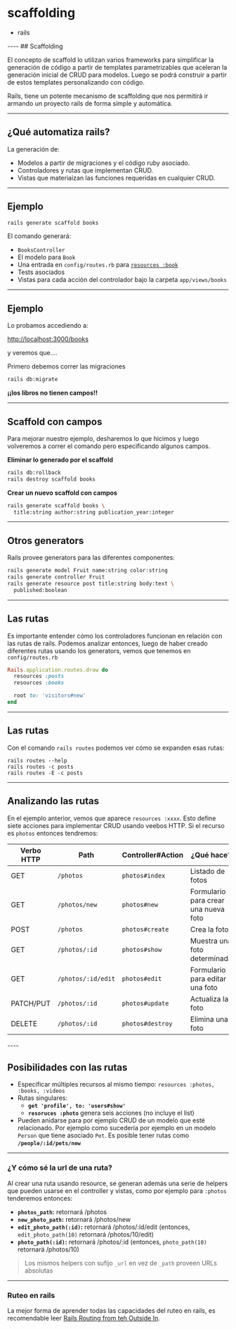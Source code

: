 # scaffolding

<div class="main-list">

* rails

</div>
----
## Scaffolding

El concepto de scaffold lo utilizan varios frameworks para simplificar la
generación de código a partir de templates parametrizables que
aceleran la generación inicial de CRUD para modelos. Luego se podrá construir a
partir de estos templates personalizando con código.

Rails, tiene un potente mecanismo de scaffolding que nos permitirá ir armando un
proyecto rails de forma simple y automática.

----

## ¿Qué automatiza rails?

La generación de:

* Modelos a partir de migraciones y el código ruby asociado.
* Controladores y rutas que implementan CRUD.
* Vistas que materiaizan las funciones requeridas en cualquier CRUD.

----
<!-- .slide: data-auto-animate -->

## Ejemplo

```bash
rails generate scaffold books
```

El comando generará:

* `BooksController`
* El modelo para `Book`
* Una entrada en `config/routes.rb` para [`resources :book`](https://guides.rubyonrails.org/routing.html#resources-on-the-web)
* Tests asociados
* Vistas para cada acción del controlador bajo la carpeta `app/views/books`

----
<!-- .slide: data-auto-animate -->
## Ejemplo

Lo probamos accediendo a:

[http://localhost:3000/books](http://localhost:3000/books)

y veremos que....

<div class="fragment">

Primero debemos correr las migraciones

```bash
rails db:migrate
```
</div>
<div class="fragment">


**¡¡los libros no tienen campos!!**
</div>

----

## Scaffold con campos

Para mejorar nuestro ejemplo, desharemos lo que hicimos y luego volveremos a
correr el comando pero especificando algunos campos.

**Eliminar lo generado por el scaffold**

```bash
rails db:rollback
rails destroy scaffold books
```

**Crear un nuevo scaffold con campos**

```bash
rails generate scaffold books \
  title:string author:string publication_year:integer
```
----
## Otros generators

Rails provee generators para las diferentes componentes:

```bash
rails generate model Fruit name:string color:string
rails generate controller Fruit
rails generate resource post title:string body:text \
  published:boolean
```

----
<!-- .slide: data-auto-animate -->
## Las rutas

Es importante entender cómo los controladores funcionan en relación con las
rutas de rails. Podemos analizar entonces, luego de haber creado diferentes
rutas usando los generators, vemos que tenemos en `config/routes.rb`

```ruby
Rails.application.routes.draw do
  resources :posts
  resources :books

  root to: 'visitors#new'
end
```

----
<!-- .slide: data-auto-animate -->

## Las rutas

Con el comando `rails routes` podemos ver cómo se expanden esas rutas:

```
rails routes --help
rails routes -c posts
rails routes -E -c posts
```

----
## Analizando las rutas

<div class="small">

En el ejemplo anterior, vemos que aparece `resources :xxxx`. Esto define siete
acciones para implementar CRUD usando veebos HTTP. Si el recurso es `photos`
entonces tendremos:


 | Verbo HTTP | Path | Controller#Action | ¿Qué hace? | 
 | --------- | ---- | ----------------- | -------- | 
 | GET | `/photos` | `photos#index` | Listado de fotos |
 | GET | `/photos/new` | `photos#new` | Formulario para crear una nueva foto |
 | POST | `/photos` | `photos#create` | Crea la foto |
 | GET | `/photos/:id` | `photos#show` | Muestra una foto determinada |
 | GET | `/photos/:id/edit` | `photos#edit` | Formulario para editar una foto |
 | PATCH/PUT | `/photos/:id` | `photos#update` | Actualiza la foto |
 | DELETE | `/photos/:id` | `photos#destroy` | Elimina una foto |

</div>
----

## Posibilidades con las rutas

* Especificar múltiples recursos al mismo tiempo: `resources :photos, :books,
  :videos`
* Rutas singulares: 
  * **`get 'profile', to: 'users#show'`**
  * **`resoruces :photo`** genera seis acciones (no incluye el list)
* Pueden anidarse para por ejemplo CRUD de un modelo que esté relacionado. Por
  ejemplo como sucedería por ejemplo en un modelo `Person` que tiene asociado
  `Pet`. Es posible tener rutas como **`/people/:id/pets/new`**


----
### ¿Y cómo sé la url de una ruta?

<div class="small">

Al crear una ruta usando resource, se generan además una serie de helpers que
pueden usarse en el controller y vistas, como por ejemplo para `:photos`
tenderemos entonces:


* **`photos_path`:** retornará /photos
* **`new_photo_path`:** retornará /photos/new
* **`edit_photo_path(:id)`:** retornará /photos/:id/edit (entonces, `edit_photo_path(10)` retornará /photos/10/edit)
* **`photo_path(:id)`:** retornará /photos/:id (entonces, `photo_path(10)` retornará /photos/10)

> Los mismos helpers con sufijo `_url` en vez de `_path` proveen URLs absolutas 

</div>

----
### Ruteo en rails

La mejor forma de aprender todas las capacidades del ruteo en rails, es
recomendable leer [Rails Routing from teh Outside
In](https://guides.rubyonrails.org/routing.html).
